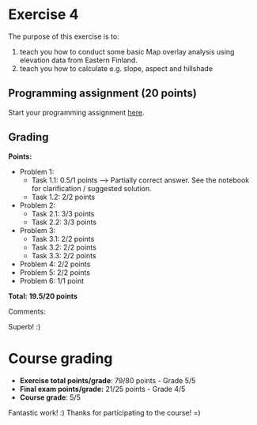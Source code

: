 # Exercise 4

The purpose of this exercise is to:
 
1. teach you how to conduct some basic Map overlay analysis using elevation data from Eastern Finland.
2. teach you how to calculate e.g. slope, aspect and hillshade


## Programming assignment (20 points)

Start your programming assignment [here](Exercise-4.ipynb).

## Grading

**Points:**

- Problem 1:
  - Task 1.1: 0.5/1 points --> Partially correct answer. See the notebook for clarification / suggested solution.
  - Task 1.2: 2/2 points
- Problem 2:
  - Task 2.1: 3/3 points
  - Task 2.2: 3/3 points
- Problem 3:
  - Task 3.1: 2/2 points
  - Task 3.2: 2/2 points
  - Task 3.3: 2/2 points
- Problem 4: 2/2 points
- Problem 5: 2/2 points
- Problem 6: 1/1 point

**Total: 19.5/20 points**

Comments:

Superb! :) 

# Course grading

- **Exercise total points/grade**: 79/80 points - Grade 5/5
- **Final exam points/grade:** 21/25 points - Grade 4/5 
- **Course grade**: 5/5

Fantastic work! :) Thanks for participating to the course! =)